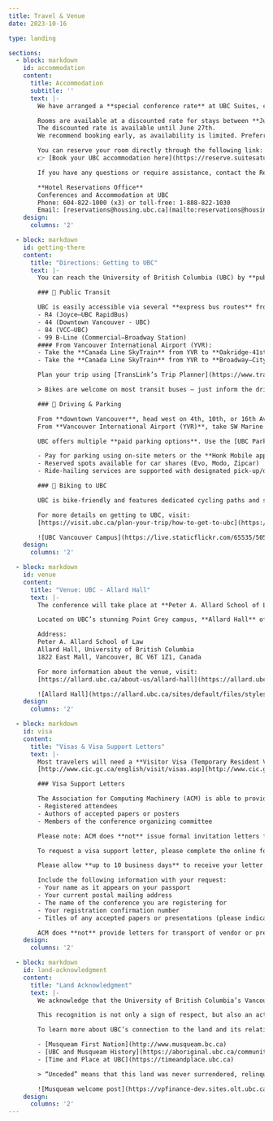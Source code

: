 ```yaml
---
title: Travel & Venue
date: 2023-10-16

type: landing

sections:
  - block: markdown
    id: accommodation
    content:
      title: Accommodation
      subtitle: ''
      text: |-
        We have arranged a **special conference rate** at UBC Suites, conveniently located within walking distance of the conference venue at Allard Hall.

        Rooms are available at a discounted rate for stays between **July 28 and August 1, 2025**.
        The discounted rate is available until June 27th.
        We recommend booking early, as availability is limited. Preferred rates are only available for the dates above.

        You can reserve your room directly through the following link:  
        👉 [Book your UBC accommodation here](https://reserve.suitesatubc.com/vancouver/availability.asp?hotelCode=%2A&startDate=07%2F28%2F2025&endDate=08%2F01%2F2025&adults=1&children=&rooms=1&requesttype=invBlockCode&code=+%20G250727A)

        If you have any questions or require assistance, contact the Reservations Office at:

        **Hotel Reservations Office**  
        Conferences and Accommodation at UBC  
        Phone: 604-822-1000 (x3) or toll-free: 1-888-822-1030  
        Email: [reservations@housing.ubc.ca](mailto:reservations@housing.ubc.ca)
    design:
      columns: '2'

  - block: markdown
    id: getting-there
    content:
      title: "Directions: Getting to UBC"
      text: |-
        You can reach the University of British Columbia (UBC) by **public transit**, **bike**, or **car**. Public transit is highly recommended — it’s fast, affordable, environmentally friendly, and bikes are allowed on most transit routes.

        ### 🚌 Public Transit

        UBC is easily accessible via several **express bus routes** from across Metro Vancouver, including:
        - R4 (Joyce–UBC RapidBus)
        - 44 (Downtown Vancouver - UBC)
        - 84 (VCC–UBC)
        - 99 B-Line (Commercial–Broadway Station)
        #### From Vancouver International Airport (YVR):
        - Take the **Canada Line SkyTrain** from YVR to **Oakridge-41st Station**, then transfer to the **R4** bus westbound to UBC. The entire trip takes approximately **50–60 minutes** and is fully accessible.
        - Take the **Canada Line SkyTrain** from YVR to **Broadway–City Hall Station**, then transfer to the **99 B-Line** bus westbound to UBC. The entire trip takes approximately **50–60 minutes** and is fully accessible.

        Plan your trip using [TransLink’s Trip Planner](https://www.translink.ca/trip-planner) to find the most efficient route. Buses arrive at multiple points across campus — check signage and maps to find your return stop.

        > Bikes are welcome on most transit buses — just inform the driver and load your bike onto the front rack.

        ### 🚗 Driving & Parking

        From **downtown Vancouver**, head west on 4th, 10th, or 16th Avenue after crossing the Burrard or Granville Street bridge.  
        From **Vancouver International Airport (YVR)**, take SW Marine Drive after crossing the Arthur Laing Bridge.

        UBC offers multiple **paid parking options**. Use the [UBC Parking Map](https://parking.ubc.ca/map) to find nearby parkades and check real-time availability.

        - Pay for parking using on-site meters or the **Honk Mobile app**
        - Reserved spots available for car shares (Evo, Modo, Zipcar)
        - Ride-hailing services are supported with designated pick-up/drop-off zones

        ### 🚴 Biking to UBC

        UBC is bike-friendly and features dedicated cycling paths and secure bike parking across campus. Combine biking with transit for added flexibility.

        For more details on getting to UBC, visit:  
        [https://visit.ubc.ca/plan-your-trip/how-to-get-to-ubc](https://visit.ubc.ca/plan-your-trip/how-to-get-to-ubc)

        ![UBC Vancouver Campus](https://live.staticflickr.com/65535/50517296122_26ebdde26c_o_d.jpg)  
    design:
      columns: '2'

  - block: markdown
    id: venue
    content:
      title: "Venue: UBC - Allard Hall"
      text: |-
        The conference will take place at **Peter A. Allard School of Law** at the **University of British Columbia (UBC)** in Vancouver, Canada.

        Located on UBC’s stunning Point Grey campus, **Allard Hall** offers state-of-the-art facilities, beautiful architecture, and is just a short walk from the Pacific Ocean and forested trails. The building is home to modern classrooms, collaborative spaces, and a light-filled forum ideal for networking and social events.

        Address:  
        Peter A. Allard School of Law  
        Allard Hall, University of British Columbia  
        1822 East Mall, Vancouver, BC V6T 1Z1, Canada

        For more information about the venue, visit:  
        [https://allard.ubc.ca/about-us/allard-hall](https://allard.ubc.ca/about-us/allard-hall)

        ![Allard Hall](https://allard.ubc.ca/sites/default/files/styles/max_970x970/public/2020-05/s07_1759.jpg)  
    design:
      columns: '2'

  - block: markdown
    id: visa
    content:
      title: "Visas & Visa Support Letters"
      text: |-
        Most travelers will need a **Visitor Visa (Temporary Resident Visa)** or an **Electronic Travel Authorization (eTA)** to enter Canada. Some may only need a valid passport. Use the Government of Canada’s official tool to determine what you need and apply online:  
        [http://www.cic.gc.ca/english/visit/visas.asp](http://www.cic.gc.ca/english/visit/visas.asp)

        ### Visa Support Letters

        The Association for Computing Machinery (ACM) is able to provide **visa support letters** to:
        - Registered attendees  
        - Authors of accepted papers or posters  
        - Members of the conference organizing committee  

        Please note: ACM does **not** issue formal invitation letters for visas to attend ACM-sponsored conferences.

        To request a visa support letter, please complete the online form at: [https://supportletters.acm.org/](https://supportletters.acm.org/)

        Please allow **up to 10 business days** to receive your letter. All requests are processed in the order they are received.

        Include the following information with your request:
        - Your name as it appears on your passport  
        - Your current postal mailing address  
        - The name of the conference you are registering for  
        - Your registration confirmation number  
        - Titles of any accepted papers or presentations (please indicate if you are the **sole author** or a **co-author**)  

        ACM does **not** provide letters for transport of vendor or presenter equipment. Such materials should be shipped to the conference facility with proper insurance.
    design:
      columns: '2'

  - block: markdown
    id: land-acknowledgment
    content:
      title: "Land Acknowledgment"
      text: |-
        We acknowledge that the University of British Columbia’s Vancouver (Point Grey) campus — where our conference will be held — is located on the **traditional, ancestral, and unceded territory** of the **xʷməθkʷəy̓əm (Musqueam)** people.

        This recognition is not only a sign of respect, but also an act of awareness and ongoing commitment to the Indigenous peoples whose relationship with this land continues to this day.

        To learn more about UBC’s connection to the land and its relationship with the Musqueam Nation, we encourage you to explore the following resources:

        - [Musqueam First Nation](http://www.musqueam.bc.ca)
        - [UBC and Musqueam History](https://aboriginal.ubc.ca/community-youth/musqueam-and-ubc/)
        - [Time and Place at UBC](https://timeandplace.ubc.ca)

        > “Unceded” means that this land was never surrendered, relinquished, or handed over in any treaty or agreement.

        ![Musqueam welcome post](https://vpfinance-dev.sites.olt.ubc.ca/files/2021/02/musquem-welcome-pole.png)
    design:
      columns: '2'
---
```

